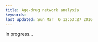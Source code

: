 ```yaml
---
title: Age-drug network analysis
keywords: 
last_updated: Sun Mar  6 12:53:27 2016
---
```


In progress...


